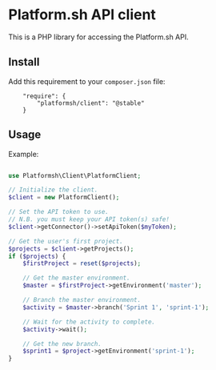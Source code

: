 # Platform.sh API client

This is a PHP library for accessing the Platform.sh API.

## Install

Add this requirement to your `composer.json` file:
```
    "require": {
        "platformsh/client": "@stable"
    }
```

## Usage

Example:
```php

use Platformsh\Client\PlatformClient;

// Initialize the client.
$client = new PlatformClient();

// Set the API token to use.
// N.B. you must keep your API token(s) safe!
$client->getConnector()->setApiToken($myToken);

// Get the user's first project.
$projects = $client->getProjects();
if ($projects) {
    $firstProject = reset($projects);

    // Get the master environment.
    $master = $firstProject->getEnvironment('master');

    // Branch the master environment.
    $activity = $master->branch('Sprint 1', 'sprint-1');

    // Wait for the activity to complete.
    $activity->wait();

    // Get the new branch.
    $sprint1 = $project->getEnvironment('sprint-1');
}
```
